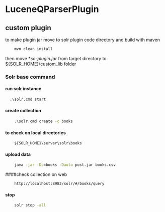 
# LuceneQParserPlugin

## custom plugin
to make plugin jar
move to solr plugin code directory and build with maven
```cmd
    mvn clean install
```
then move  **se-plugin.jar* from target directory to ${SOLR_HOME}\custom_lib folder

### Solr base command
#### run solr instance
```cmd
  .\solr.cmd start
```

#### create collection
```cmd
	.\solr.cmd create -c books
```

#### to check on local directories
```
	${SOLR_HOME}\server\solr\books
```

#### upload data
```cmd
	java -jar -Dc=books -Dauto post.jar books.csv
```

####check collection on web
```
	http://localhost:8983/solr/#/books/query
```

#### stop
```cmd
	solr stop -all
```
